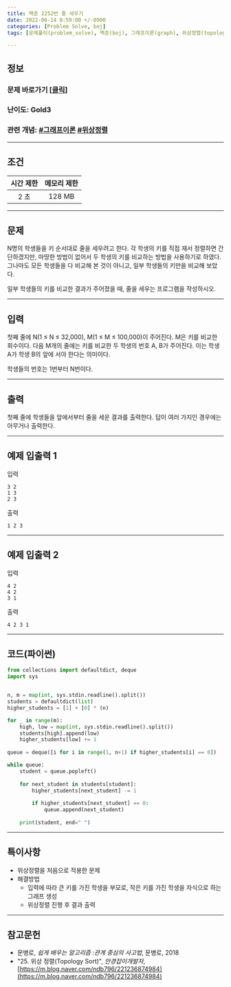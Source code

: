 ```yaml
---
title: 백준 2252번 줄 세우기
date: 2022-06-14 8:59:00 +/-0900
categories: [Problem Solve, boj]
tags: [문제풀이(problem_solve), 백준(boj), 그래프이론(graph), 위상정렬(topology_sort)]

---
```

## 정보
### 문제 바로가기 [[클릭](https://www.acmicpc.net/problem/2252)]
### 난이도: Gold3
### 관련 개념: [#그래프이론](https://www.acmicpc.net/problemset?sort=ac_desc&algo=7) [#위상정렬](https://www.acmicpc.net/problemset?sort=ac_desc&algo=78)

---
## 조건

시간 제한|메모리 제한
:---:|:---:
2 초|128 MB

---
## 문제
N명의 학생들을 키 순서대로 줄을 세우려고 한다. 각 학생의 키를 직접 재서 정렬하면 간단하겠지만, 마땅한 방법이 없어서 두 학생의 키를 비교하는 방법을 사용하기로 하였다. 그나마도 모든 학생들을 다 비교해 본 것이 아니고, 일부 학생들의 키만을 비교해 보았다.

일부 학생들의 키를 비교한 결과가 주어졌을 때, 줄을 세우는 프로그램을 작성하시오.

---
## 입력
첫째 줄에 N(1 ≤ N ≤ 32,000), M(1 ≤ M ≤ 100,000)이 주어진다. M은 키를 비교한 회수이다. 다음 M개의 줄에는 키를 비교한 두 학생의 번호 A, B가 주어진다. 이는 학생 A가 학생 B의 앞에 서야 한다는 의미이다.

학생들의 번호는 1번부터 N번이다.

---
## 출력
첫째 줄에 학생들을 앞에서부터 줄을 세운 결과를 출력한다. 답이 여러 가지인 경우에는 아무거나 출력한다.

---
## 예제 입출력 1
입력
```
3 2
1 3
2 3
```

출력
```
1 2 3
```

---
## 예제 입출력 2
입력
```
4 2
4 2
3 1
```

출력
```
4 2 3 1
```

---
## 코드(파이썬)
```python
from collections import defaultdict, deque
import sys


n, m = map(int, sys.stdin.readline().split())
students = defaultdict(list)
higher_students = [1] + [0] * (n)

for _ in range(m):
    high, low = map(int, sys.stdin.readline().split())
    students[high].append(low)
    higher_students[low] += 1
    
queue = deque([i for i in range(1, n+1) if higher_students[i] == 0])

while queue:
    student = queue.popleft()
    
    for next_student in students[student]:
        higher_students[next_student] -= 1
        
        if higher_students[next_student] == 0:
            queue.append(next_student)
            
    print(student, end=" ")

```

---
## 특이사항
- 위상정렬을 처음으로 적용한 문제
- 해결방법
  - 입력에 따라 큰 키를 가진 학생을 부모로, 작은 키를 가진 학생을 자식으로 하는 그래프 생성
  - 위상정렬 진행 후 결과 출력

---
## 참고문헌
- 문병로, *쉽게 배우는 알고리즘 :관계 중심의 사고법*, 문병로, 2018
- "25. 위상 정렬(Topology Sort)", *안경잡이개발자*, [https://m.blog.naver.com/ndb796/221236874984](https://m.blog.naver.com/ndb796/221236874984)
